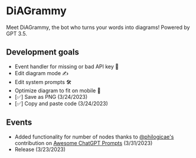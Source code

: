 # DiAGrammy
Meet DiAGrammy, the bot who turns your words into diagrams! Powered by GPT 3.5.

## Development goals 
- Event handler for missing or bad API key 🔑 
- Edit diagram mode ✍️ 
- Edit system prompts 🛠
- Optimize diagram to fit on mobile 📲
- [✅] Save as PNG (3/24/2023)
- [✅] Copy and paste code (3/24/2023)

## Events
- Added functionality for number of nodes thanks to [@philogicae's](https://github.com/philogicae) contribution on [Awesome ChatGPT Prompts](https://prompts.chat/) (3/31/2023)
- Release (3/23/2023)

